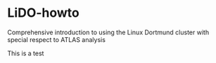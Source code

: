 # LiDO-howto
Comprehensive introduction to using the Linux Dortmund cluster with special respect to ATLAS analysis

This is a test
